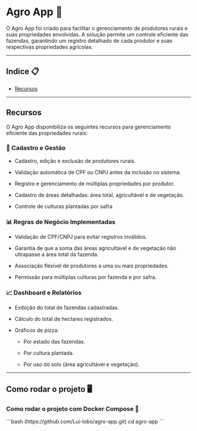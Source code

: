 <h1>Agro App 🍃</h1>

O Agro App foi criado para facilitar o gerenciamento de produtores rurais e suas propriedades envolvidas. A solução permite um controle eficiente das fazendas, 
garantindo um registro detalhado de cada produtor e suas respectivas propriedades agrícolas.

<hr>

<div>
  <h2>Indice 📋</h2>

  <ul>
    <li>
      <p>
        <a href="#recursos">Recursos</a>
      </p>
    </li>
  </ul>
</div>

  <hr>

<div>
  <h2>Recursos</h2>
  <a href="#recursos"></a>
  <p>O Agro App disponibiliza os seguintes recursos para gerenciamento eficiente das propriedades rurais:</p>
  <h3>📌 Cadastro e Gestão</h3>
  <ul>
    <li>
      <p>Cadastro, edição e exclusão de produtores rurais.</p>
    </li>
    <li>
      <p>Validação automática de CPF ou CNPJ antes da inclusão no sistema.</p>
    </li>
    <li>
      <p>Registro e gerenciamento de múltiplas propriedades por produtor.</p>
    </li>
    <li>
      <p>Cadastro de áreas detalhadas: área total, agricultável e de vegetação.</p>
    </li>
    <li>
      <p>Controle de culturas plantadas por safra</p>
    </li>
  </ul>

  <h3>📊 Regras de Negócio Implementadas</h3>
  <ul>
    <li>
      <p>Validação de CPF/CNPJ para evitar registros inválidos.</p>
    </li>
    <li>
      <p>Garantia de que a soma das áreas agricultável e de vegetação não ultrapasse a área total da fazenda.</p>
    </li>
    <li>
      <p>Associação flexível de produtores a uma ou mais propriedades.</p>
    </li>
    <li>
      <p>Permissão para múltiplas culturas por fazenda e por safra.</p>
    </li>
  </ul>

  <h3>📈 Dashboard e Relatórios</h3>
  <ul>
    <li>
      <p>Exibição do total de fazendas cadastradas.</p>
    </li>
    <li>
      <p>Cálculo do total de hectares registrados.</p>
    </li>
    <li>
      <p>Gráficos de pizza:</p>
      <ul>
        <li>
          <p>Por estado das fazendas.</p>
        </li>
        <li>
          <p>Por cultura plantada.</p>
        </li>
        <li>
          <p>Por uso do solo (área agricultável e vegetação).</p>
        </li>
      </ul>
    </li>
  </ul>
</div>

<hr>

<div>
  <h2>Como rodar o projeto 🖥️</h2>
  <div>
    <h3>Como rodar o projeto com Docker Compose 🐋</h3>
    ```bash
    (https://github.com/Lui-lobo/agro-app.git)
    cd agro-app
    ```    
  </div>
</div>
